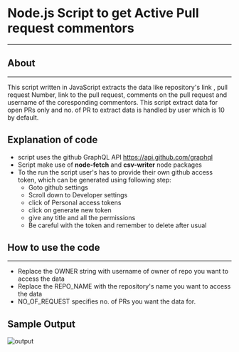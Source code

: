 # Node.js Script to get Active Pull request commentors

---

## About

---

This script written in JavaScript extracts the data like repository's link , pull request Number, link to the pull request, comments on the pull request and username of the coresponding commentors. This script extract data for open PRs only and no. of PR to extract data is handled by user which is 10 by default.

## Explanation of code

- script uses the github GraphQL API https://api.github.com/graphql
- Script make use of **node-fetch** and **csv-writer** node packages
- To the run the script user's has to provide their own github access token, which can be generated using following step:
  - Goto github settings
  - Scroll down to Developer settings
  - click of Personal access tokens
  - click on generate new token
  - give any title and all the permissions
  - Be careful with the token and remember to delete after usual

## How to use the code

---

- Replace the OWNER string with username of owner of repo you want to access the data
- Replace the REPO_NAME with the repository's name you want to access the data
- NO_OF_REQUEST specifies no. of PRs you want the data for.

## Sample Output

![output](https://www.linkpicture.com/q/Screenshot-2021-04-07-at-12.24.33-AM.png)
